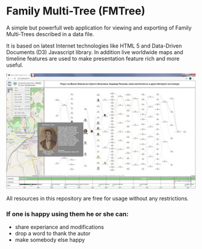 # Family Multi-Tree (FMTree)
A simple but powerfull web application for viewing and exporting of Family Multi-Trees described in a data file.

It is based on latest Internet technologies like HTML 5 and Data-Driven Documents (D3) Javascript library. In addition live worldwide maps and timeline features are used to make presentation feature rich and more useful.

![Alt text](images/FMTreePublicAppl.jpg?raw=true "FMTree application snapshot")

All resources in this repository are free for usage without any restrictions.

### If one is happy using them he or she can:
- share experiance and modifications
- drop a word to thank the autor
- make somebody else happy

